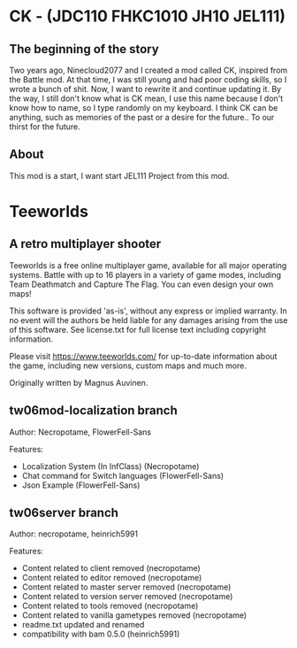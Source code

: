 CK - (JDC110 FHKC1010 JH10 JEL111)
=========

The beginning of the story
--------------------------

Two years ago, Ninecloud2077 and I created a mod called CK, inspired 
from the Battle mod. At that time, I was still young and had poor coding 
skills, so I wrote a bunch of shit. Now, I want to rewrite it and continue 
updating it. By the way, I still don't know what is CK mean, I use 
this name because I don't know how to name, so I type randomly on my 
keyboard.
I think CK can be anything, such as memories of the past or a desire for
the future..
To our thirst for the future.

About
-----

This mod is a start, I want start JEL111 Project from this mod.

Teeworlds
=========

A retro multiplayer shooter
---------------------------

Teeworlds is a free online multiplayer game, available for all major
operating systems. Battle with up to 16 players in a variety of game
modes, including Team Deathmatch and Capture The Flag. You can even
design your own maps!

This software is provided 'as-is', without any express or implied
warranty. In no event will the authors be held liable for any damages
arising from the use of this software. See license.txt for full license
text including copyright information.

Please visit https://www.teeworlds.com/ for up-to-date information about
the game, including new versions, custom maps and much more.

Originally written by Magnus Auvinen.

tw06mod-localization branch
---------------------------
Author: Necropotame, FlowerFell-Sans

Features:
- Localization System (In InfClass) (Necropotame)
- Chat command for Switch languages (FlowerFell-Sans)
- Json Example (FlowerFell-Sans)


tw06server branch
---------------------------
Author: necropotame, heinrich5991

Features:
- Content related to client removed (necropotame)
- Content related to editor removed (necropotame)
- Content related to master server removed (necropotame)
- Content related to version server removed (necropotame)
- Content related to tools removed (necropotame)
- Content related to vanilla gametypes removed (necropotame)
- readme.txt updated and renamed
- compatibility with bam 0.5.0 (heinrich5991)

